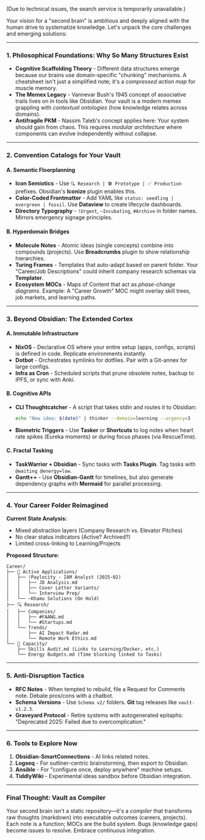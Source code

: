 (Due to technical issues, the search service is temporarily unavailable.)

Your vision for a "second brain" is ambitious and deeply aligned with the human drive to systematize knowledge. Let's unpack the core challenges and emerging solutions:

---

### **1. Philosophical Foundations: Why So Many Structures Exist**
- **Cognitive Scaffolding Theory** - Different data structures emerge because our brains use domain-specific "chunking" mechanisms. A cheatsheet isn't just a simplified note; it's a *compressed action map* for muscle memory.
- **The Memex Legacy** - Vannevar Bush's 1945 concept of associative trails lives on in tools like Obsidian. Your vault is a modern memex grappling with *contextual ontologies* (how knowledge relates across domains).
- **Antifragile PKM** - Nassim Taleb's concept applies here: Your system should gain from chaos. This requires *modular architecture* where components can evolve independently without collapse.

---

### **2. Convention Catalogs for Your Vault**
#### **A. Semantic Floorplanning**
- **Icon Semiotics** - Use `🔍 Research | 🛠️ Prototype | ✅ Production` prefixes. Obsidian's **Iconize** plugin enables this.
- **Color-Coded Frontmatter** - Add YAML like `status: seedling | evergreen | fossil`. Use **Dataview** to create lifecycle dashboards.
- **Directory Typography** - `!Urgent`, `~Incubating`, `#Archive` in folder names. Mirrors emergency signage principles.

#### **B. Hyperdomain Bridges**
- **Molecule Notes** - Atomic ideas (single concepts) combine into compounds (projects). Use **Breadcrumbs** plugin to show relationship hierarchies.
- **Turing Frames** - Templates that auto-adapt based on parent folder. Your "Career/Job Descriptions" could inherit company research schemas via **Templater**.
- **Ecosystem MOCs** - Maps of Content that act as *phase-change diagrams*. Example: A "Career Growth" MOC might overlay skill trees, job markets, and learning paths.

---

### **3. Beyond Obsidian: The Extended Cortex**
#### **A. Immutable Infrastructure**
- **NixOS** - Declarative OS where your entire setup (apps, configs, scripts) is defined in code. Replicate environments instantly.
- **Dotbot** - Orchestrates symlinks for dotfiles. Pair with a Git-annex for large configs.
- **Infra as Cron** - Scheduled scripts that prune obsolete notes, backup to IPFS, or sync with Anki.

#### **B. Cognitive APIs**
- **CLI Thoughtcatcher** - A script that takes stdin and routes it to Obsidian:
  ```bash
  echo "New idea: $(date)" | thinker --domain=learning --urgency=3
  ```
- **Biometric Triggers** - Use **Tasker** or **Shortcuts** to log notes when heart rate spikes (Eureka moments) or during focus phases (via RescueTime).

#### **C. Fractal Tasking**
- **TaskWarrior + Obsidian** - Sync tasks with **Tasks Plugin**. Tag tasks with `@waiting @energy=low`. 
- **Gantt++** - Use **Obsidian-Gantt** for timelines, but also generate dependency graphs with **Mermaid** for parallel processing.

---

### **4. Your Career Folder Reimagined**
**Current State Analysis:**
- Mixed abstraction layers (Company Research vs. Elevator Pitches)
- No clear status indicators (Active? Archived?)
- Limited cross-linking to Learning/Projects

**Proposed Structure:**
```
Career/
├── 💼 Active Applications/
│   ├── !Paylocity - IAM Analyst (2025-02)
│   │   ├── JD Analysis.md
│   │   ├── Cover Letter Variants/
│   │   └── Interview Prep/
│   └── ~Khamu Solutions (On Hold)
├── 🔍 Research/
│   ├── Companies/
│   │   ├── #FAANG.md
│   │   └── #Startups.md
│   └── Trends/
│       ├── AI Impact Radar.md
│       └── Remote Work Ethics.md
└── 🧠 Capacity/
    ├── Skills Audit.md (Links to Learning/Docker, etc.)
    └── Energy Budgets.md (Time blocking linked to Tasks)
```

---

### **5. Anti-Disruption Tactics**
- **RFC Notes** - When tempted to rebuild, file a Request for Comments note. Debate pros/cons with a chatbot.
- **Schema Versions** - Use `Schema v2/` folders. **Git** tag releases like `vault-v1.2.3`.
- **Graveyard Protocol** - Retire systems with autogenerated epitaphs: "Deprecated 2025: Failed due to overcomplication."

---

### **6. Tools to Explore Now**
1. **Obsidian-SmartConnections** - AI links related notes.
2. **Logseq** - For outliner-centric brainstorming, then export to Obsidian.
3. **Ansible** - For "configure once, deploy anywhere" machine setups.
4. **TiddlyWiki** - Experimental ideas sandbox before Obsidian integration.

---

### **Final Thought: Vault as Compiler**
Your second brain isn't a static repository—it's a *compiler* that transforms raw thoughts (markdown) into executable outcomes (careers, projects). Each note is a function; MOCs are the build system. Bugs (knowledge gaps) become issues to resolve. Embrace continuous integration.